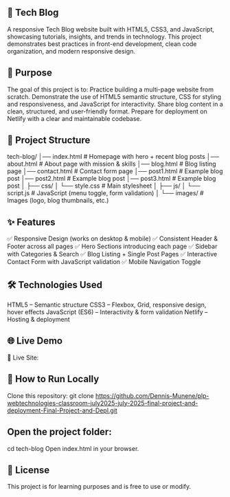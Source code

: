 ## 📖 Tech Blog
A responsive Tech Blog website built with HTML5, CSS3, and JavaScript, showcasing tutorials, insights, and trends in technology. This project demonstrates best practices in front-end development, clean code organization, and modern responsive design.

## 🚀 Purpose
The goal of this project is to:
Practice building a multi-page website from scratch.
Demonstrate the use of HTML5 semantic structure, CSS for styling and responsiveness, and JavaScript for interactivity.
Share blog content in a clean, structured, and user-friendly format.
Prepare for deployment on Netlify with a clear and maintainable codebase.

## 📂 Project Structure
tech-blog/
│── index.html        # Homepage with hero + recent blog posts
│── about.html        # About page with mission & skills
│── blog.html         # Blog listing page
│── contact.html      # Contact form page
│── post1.html        # Example blog post
│── post2.html        # Example blog post
│── post3.html        # Example blog post
│
├── css/
│   └── style.css     # Main stylesheet
│
├── js/
│   └── script.js     # JavaScript (menu toggle, form validation)
│
└── images/           # Images (logo, blog thumbnails, etc.)

## ✨ Features
✅ Responsive Design (works on desktop & mobile)
✅ Consistent Header & Footer across all pages
✅ Hero Sections introducing each page
✅ Sidebar with Categories & Search
✅ Blog Listing + Single Post Pages
✅ Interactive Contact Form with JavaScript validation
✅ Mobile Navigation Toggle

## 🛠️ Technologies Used
HTML5 – Semantic structure
CSS3 – Flexbox, Grid, responsive design, hover effects
JavaScript (ES6) – Interactivity & form validation
Netlify – Hosting & deployment

## 🌐 Live Demo
🔗 Live Site: 

## 📌 How to Run Locally
Clone this repository:
git clone https://github.com/Dennis-Munene/plp-webtechnologies-classroom-july2025-july-2025-final-project-and-deployment-Final-Project-and-Depl.git

## Open the project folder:
cd tech-blog
Open index.html in your browser.

## 📜 License
This project is for learning purposes and is free to use or modify.
